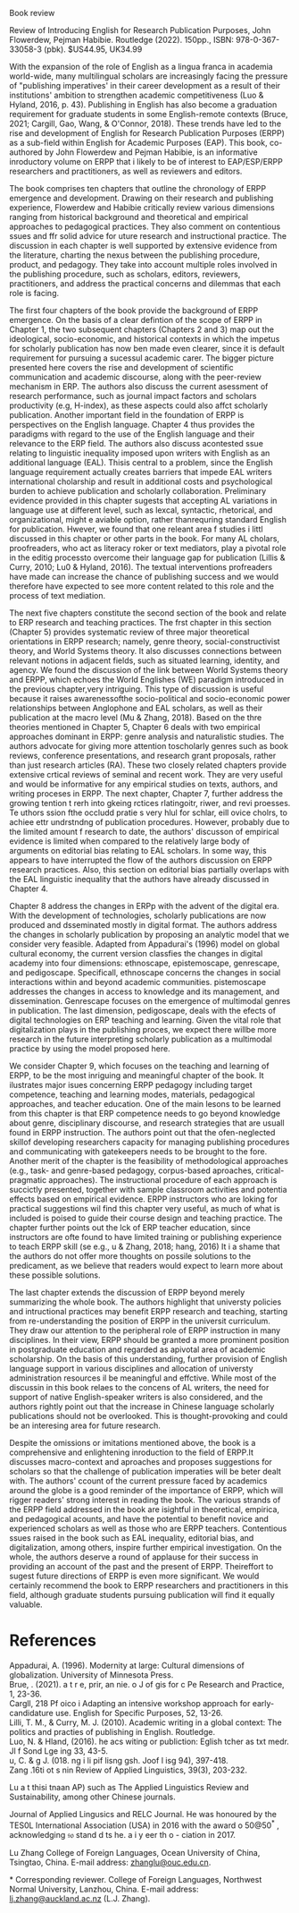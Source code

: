 Book review

Review of Introducing English for Research Publication Purposes, John Flowerdew, Pejman Habibie. Routledge (2022). 150pp., ISBN: 978-0-367-33058-3 (pbk). \$US44.95, UK34.99

With the expansion of the role of English as a lingua franca in academia world-wide, many multilingual scholars are increasingly facing the pressure of "publishing imperatives' in their career development as a result of their institutions' ambition to strengthen academic competitiveness (Luo & Hyland, 2016, p. 43). Publishing in English has also become a graduation requirement for graduate students in some English-remote contexts (Bruce, 2021; Cargill, Gao, Wang, & O'Connor, 2018). These trends have led to the rise and development of English for Research Publication Purposes (ERPP) as a sub-field within English for Academic Purposes (EAP). This book, co-authored by John Flowerdew and Pejman Habibie, is an informative inroductory volume on ERPP that i likely to be of interest to EAP/ESP/ERPP researchers and practitioners, as well as reviewers and editors.

The book comprises ten chapters that outline the chronology of ERPP emergence and development. Drawing on their research and publishing experience, Flowerdew and Habibie critically review various dimensions ranging from historical background and theoretical and empirical approaches to pedagogical practices. They also comment on contentious ssues and ffr solid advice for uture research and instructional practice. The discussion in each chapter is well supported by extensive evidence from the literature, charting the nexus between the publishing procedure, product, and pedagogy. They take into account multiple roles involved in the publishing procedure, such as scholars, editors, reviewers, practitioners, and address the practical concerns and dilemmas that each role is facing.

The first four chapters of the book provide the background of ERPP emergence. On the basis of a clear defintion of the scope of ERPP in Chapter 1, the two subsequent chapters (Chapters 2 and 3) map out the ideological, socio-economic, and historical contexts in which the impetus for scholarly publication has now ben made even clearer, since it is default requirement for pursuing a sucessul academic carer. The bigger picture presented here covers the rise and development of scientific communication and academic discourse, along with the peer-review mechanism in ERP. The authors also discuss the current asessment of research performance, such as journal impact factors and scholars productivity (e.g, H-index), as these aspects could also affct scholarly publication. Another important field in the foundation of ERPP is perspectives on the English language. Chapter 4 thus provides the paradigms with regard to the use of the English language and their relevance to the ERP field. The authors also discuss acontested ssue relating to linguistic inequality imposed upon writers with English as an additional language (EAL). Thisis central to a problem, since the English language requirement actually creates barriers that impede EAL writers international cholarship and result in additional costs and psychological burden to achieve publication and scholarly collaboration. Preliminary evidence provided in this chapter sugests that accepting AL variations in language use at different level, such as lexcal, syntactic, rhetorical, and organizational, might e aviable option, rather thanrequring standard English for publication. Hwever, we found that one releant area f studies i littl discussed in this chapter or other parts in the book. For many AL cholars, proofreaders, who act as literacy roker or text mediators, play a pivotal role in the editig processto overcome their language gap for publication (Lillis & Curry, 2010; Lu0 & Hyland, 2016). The textual interventions profreaders have made can increase the chance of publishing success and we would therefore have expected to see more content related to this role and the process of text mediation.

The next five chapters constitute the second section of the book and relate to ERP research and teaching practices. The frst chapter in this section (Chapter 5) provides systematic review of three major theoretical orientations in ERPP research; namely, genre theory, social-constructivist theory, and World Systems theory. It also discusses connections between relevant notions in adjacent fields, such as situated learning, identity, and agency. We found the discussion of the link between World Systems theory and ERPP, which echoes the World Englishes (WE) paradigm introduced in the previous chapter,very intriguing. This type of discussion is useful because it raises awarenessofthe socio-political and socio-economic power relationships between Anglophone and EAL scholars, as well as their publication at the macro level (Mu & Zhang, 2018). Based on the thre theories mentioned in Chapter 5, Chapter 6 deals with two empirical approaches dominant in ERPP: genre analysis and naturalistic studies. The authors advocate for giving more attention toscholarly genres such as book reviews, conference presentations, and research grant proposals, rather than just research articles (RA). These two closely related chapters provide extensive crtical reviews of seminal and recent work. They are very useful and would be informative for any empirical studies on texts, authors, and writing proceses in ERPP. The next chapter, Chapter 7, further address the growing tention t rerh into gkeing rctices rlatingoitr, riwer, and revi proesses. Te uthors ssion fthe occludd pratie s very hlul for schlar, eill ovice cholrs, to achiee  ettr undrstndng of publication procedures. However, probably due to the limited amount f research to date, the authors' discusson of empirical evidence is limited when compared to the relatively large body of arguments on editorial bias relating to EAL scholars. In some way, this appears to have interrupted the flow of the authors discussion on ERPP research practices. Also, this section on editorial bias partially overlaps with the EAL linguistic inequality that the authors have already discussed in Chapter 4.

Chapter 8 address the changes in ERPp with the advent of the digital era. With the development of technologies, scholarly publications are now produced and dsseminated mostly in digital format. The authors address the changes in scholarly publication by proposing an analytic model that we consider very feasible. Adapted from Appadurai's (1996) model on global cultural economy, the current version classfies the changes in digital academy into four dimensions: ethnoscape, epistemoscape, genrescape, and pedigoscape. Specificall, ethnoscape concerns the changes in social interactions within and beyond academic communities. pistemoscape addresses the changes in access to knowledge and its management, and dissemination. Genrescape focuses on the emergence of multimodal genres in publication. The last dimension, pedigoscape, deals with the efects of digital technologies on ERP teaching and learning. Given the vital role that digitalization plays in the publishing proces, we expect there willbe more research in the future interpreting scholarly publication as a multimodal practice by using the model proposed here.

We consider Chapter 9, which focuses on the teaching and learning of ERPP, to be the most inriguing and meaningful chapter of the book. It ilustrates major isues concerning ERPP pedagogy including target competence, teaching and learning modes, materials, pedagogical approaches, and teacher education. One of the main lesons to be learned from this chapter is that ERP competence needs to go beyond knowledge about genre, disciplinary discourse, and research strategies that are usuall found in ERPP instruction. The authors point out that the ofen-neglected skillof developing researchers capacity for managing publishing procedures and communicating with gatekeepers needs to be brought to the fore. Another merit of the chapter is the feasibility of methodological approaches (e.g., task- and genre-based pedagogy, corpus-based aproaches, critical-pragmatic approaches). The instructional procedure of each approach is succictly presented, together with sample classroom activities and potentia effects based on empirical evidence. ERPP instructors who are loking for practical suggestions wil find this chapter very useful, as much of what is included is poised to guide their course design and teaching practice. The chapter further points out the lck of ERP teacher education, since instructors are ofte found to have limited training or publishing experience to teach ERPP skill (se e.g., u & Zhang, 2018; hang, 2016) It i a shame that the authors do not offer more thoughts on possile solutions to the predicament, as we believe that readers would expect to learn more about these possible solutions.

The last chapter extends the discussion of ERPP beyond merely summarizing the whole book. The authors highlight that universty policies and intructional practices may benefit ERPP research and teaching, starting from re-understanding the position of ERPP in the universit curriculum. They draw our attention to the peripheral role of ERPP instruction in many disciplines. In their view, ERPP should be granted a more prominent position in postgraduate education and regarded as apivotal area of academic scholarship. On the basis of this understanding, further provision of English language support in various disciplines and allocation of universty administration resources il be meaningful and effctive. While most of the discussin in this book relaes to the concens of AL writers, the need for support of native English-speaker writers is also considered, and the authors rightly point out that the increase in Chinese language scholarly publications should not be overlooked. This is thought-provoking and could be an interesing area for future research.

Despite the omissions or imitations mentioned above, the book is a comprehensive and enlightening inroduction to the field of ERPP.It discusses macro-context and aproaches and proposes suggestions for scholars so that the challenge of publication imperaties will be beter dealt with. The authors' ccount of the current pressure faced by academics around the globe is a good reminder of the importance of ERPP, which will rigger readers' strong interest in reading the book. The various strands of the ERPP field addressed in the book are isightful in theoretical, empirica, and pedagogical acounts, and have the potential to benefit novice and experienced scholars as well as those who are ERPP teachers. Contentious ssues raised in the book such as EAL inequality, editorial bias, and digitalization, among others, inspire further empirical investigation. On the whole, the authors deserve a round of applause for their success in providing an account of the past and the present of ERPP. Theireffort to sugest future directions of ERPP is even more significant. We would certainly recommend the book to ERPP researchers and practitioners in this field, although graduate students pursuing publication will find it equally valuable.

# References

Appadurai, A. (1996). Modernity at large: Cultural dimensions of globalization. University of Minnesota Press.   
Brue, . (2021).  a  t r  e, prir, an nie. o J of gis for c Pe Research and Practice, 1, 23-36.   
Cargll,    218 Pf  oico i Adapting an intensive workshop approach for early-candidature use. English for Specific Purposes, 52, 13-26.   
Lilli, T. M., & Curry, M. J. (2010). Academic writing in a global context: The politics and practies of publishing in English. Routledge.   
Luo, N. & Hland,  (2016). he acs witing or publiction: Eglish tcher as txt medr. Jl f Sond Lge ing 33, 43-5.   
u, C. & g  J. (018. ng i li pif lisng  gsh. Joof l isg 94), 397-418.   
Zang  .16ti ot     s  nin Review of Applied Linguistics, 39(3), 203-232.

Lu a t thisi tnaan AP) such as The Applied Linguistics Review and Sustainability, among other Chinese journals.

Journal of Applied Lingusics and RELC Journal. He was honoured by the TES0L International Association (USA) in 2016 with the award o $5 0 @ 5 0 ^ { \ast }$ , acknowledging $\mathfrak { s o }$ stand d ts he.  a i   y eer th  o - ciation in 2017.

Lu Zhang College of Foreign Languages, Ocean University of China, Tsingtao, China. E-mail address: zhanglu@ouc.edu.cn.

\* Corresponding reviewer. College of Foreign Languages, Northwest Normal University, Lanzhou, China. E-mail address: lj.zhang@auckland.ac.nz (L.J. Zhang).